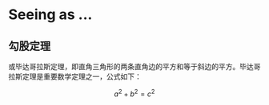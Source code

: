 # Seeing as ...

## 勾股定理

或毕达哥拉斯定理，即直角三角形的两条直角边的平方和等于斜边的平方。毕达哥拉斯定理是重要数学定理之一，公式如下：

$$
a^2 + b^2 = c^2
$$
